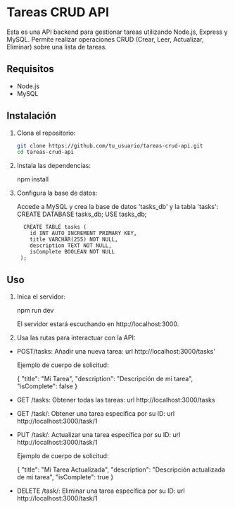 # Tareas CRUD API

Esta es una API backend para gestionar tareas utilizando Node.js, Express y MySQL. Permite realizar operaciones CRUD (Crear, Leer, Actualizar, Eliminar) sobre una lista de tareas.

## Requisitos

- Node.js
- MySQL

## Instalación

1. Clona el repositorio:

   ```sh
   git clone https://github.com/tu_usuario/tareas-crud-api.git
   cd tareas-crud-api

2. Instala las dependencias: 

   npm install


3. Configura la base de datos:

   Accede a MySQL y crea la base de datos 'tasks_db' y la tabla 'tasks':
      CREATE DATABASE tasks_db;
      USE tasks_db;

         CREATE TABLE tasks (
           id INT AUTO_INCREMENT PRIMARY KEY,
           title VARCHAR(255) NOT NULL,
           description TEXT NOT NULL,
           isComplete BOOLEAN NOT NULL
        );

## Uso

1. Inica el servidor:

   npm run dev

   El servidor estará escuchando en http://localhost:3000.

2. Usa las rutas para interactuar con la API:

  - POST/tasks: Añadir una nueva tarea:
     url http://localhost:3000/tasks'

     Ejemplo de cuerpo de solicitud:

       {
        "title": "Mi Tarea", 
        "description": "Descripción de mi tarea",
        "isComplete": false
       }

  - GET /tasks: Obtener todas las tareas:
     url http://localhost:3000/tasks

  - GET /task/: Obtener una tarea específica por su ID:
     url http://localhost:3000/task/1

  - PUT /task/: Actualizar una tarea específica por su ID:
     url http://localhost:3000/task/1

     Ejemplo de cuerpo de solicitud:

       {
        "title": "Mi Tarea Actualizada",
         "description": "Descripción actualizada de mi tarea", 
         "isComplete": true
       }

  - DELETE /task/: Eliminar una tarea específica por su ID:
     url http://localhost:3000/task/1
